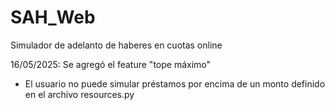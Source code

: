 # SAH_Web
Simulador de adelanto de haberes en cuotas online

16/05/2025: Se agregó el feature "tope máximo"
- El usuario no puede simular préstamos por encima de un monto definido en el archivo resources.py
